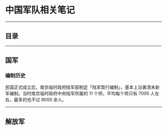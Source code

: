 
# 中国军队相关笔记


---

## 目录

---

## 国军

### 编制历史

民国正式成立后，南京临时政府陆军部制定「陆军暂行编制」，基本上沿袭清末新军编制。当时南京临时政府中央陆军所属的 11 个师，平均每个师只有 7000 人左右，最多的也不过 9000 余人。



---

## 解放军



